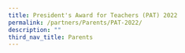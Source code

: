 ```yaml
---
title: President's Award for Teachers (PAT) 2022
permalink: /partners/Parents/PAT-2022/
description: ""
third_nav_title: Parents
---
```

